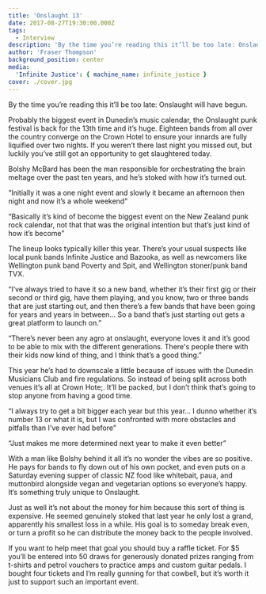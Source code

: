 ```yaml
---
title: 'Onslaught 13'
date: 2017-08-27T19:30:00.000Z
tags:
  - Interview
description: 'By the time you’re reading this it’ll be too late: Onslaught will have begun.'
author: 'Fraser Thompson'
background_position: center
media:
  'Infinite Justice': { machine_name: infinite_justice }
cover: ./cover.jpg
---
```


By the time you’re reading this it’ll be too late: Onslaught will have begun.

Probably the biggest event in Dunedin’s music calendar, the Onslaught punk festival is back for the 13th time and it’s huge. Eighteen bands from all over the country converge on the Crown Hotel to ensure your innards are fully liquified over two nights. If you weren’t there last night you missed out, but luckily you’ve still got an opportunity to get slaughtered today.

Bolshy McBard has been the man responsible for orchestrating the brain meltage over the past ten years, and he’s stoked with how it’s turned out.

“Initially it was a one night event and slowly it became an afternoon then night and now it’s a whole weekend”

“Basically it’s kind of become the biggest event on the New Zealand punk rock calendar, not that that was the original intention but that’s just kind of how it’s become”

The lineup looks typically killer this year. There’s your usual suspects like local punk bands Infinite Justice and Bazooka, as well as newcomers like Wellington punk band Poverty and Spit, and Wellington stoner/punk band TVX.

“I’ve always tried to have it so a new band, whether it’s their first gig or their second or third gig, have them playing, and you know, two or three bands that are just starting out, and then there’s a few bands that have been going for years and years in between... So a band that’s just starting out gets a great platform to launch on.”

“There’s never been any agro at onslaught, everyone loves it and it’s good to be able to mix with the different generations. There's people there with their kids now kind of thing, and I think that’s a good thing.”

This year he’s had to downscale a little because of issues with the Dunedin Musicians Club and fire regulations. So instead of being split across both venues it’s all at Crown Hote;. It’ll be packed, but I don’t think that’s going to stop anyone from having a good time.

“I always try to get a bit bigger each year but this year... I dunno whether it’s number 13 or what it is, but I was confronted with more obstacles and pitfalls than I’ve ever had before”

“Just makes me more determined next year to make it even better”

With a man like Bolshy behind it all it’s no wonder the vibes are so positive. He pays for bands to fly down out of his own pocket, and even puts on a Saturday evening supper of classic NZ food like whitebait, paua, and muttonbird alongside vegan and vegetarian options so everyone’s happy. It’s something truly unique to Onslaught.

Just as well it’s not about the money for him because this sort of thing is expensive. He seemed genuinely stoked that last year he only lost a grand, apparently his smallest loss in a while. His goal is to someday break even, or turn a profit so he can distribute the money back to the people involved.

If you want to help meet that goal you should buy a raffle ticket. For $5 you’ll be entered into 50 draws for generously donated prizes ranging from t-shirts and petrol vouchers to practice amps and custom guitar pedals. I bought four tickets and I’m really gunning for that cowbell, but it’s worth it just to support such an important event.

